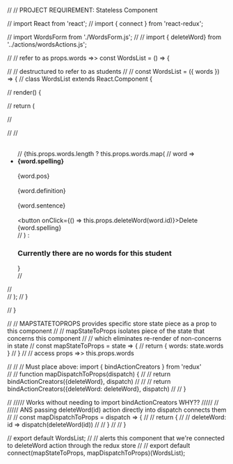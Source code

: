 // // PROJECT REQUIREMENT: Stateless Component

// import React from 'react';
// import { connect } from 'react-redux';

// import WordsForm from './WordsForm.js';
// // import { deleteWord} from '../actions/wordsActions.js';


// // refer to as props.words =>>   const WordsList = () => {

// // destructured to refer to as students
// // const WordsList = ({ words }) => {
// class WordsList extends React.Component {

//     render() {
        
//             return (
                
//                 <div>
//                     <WordsForm />
//                     <ul>                       
//                             {this.props.words.length ? this.props.words.map(
//                                 word => <li key={word.id}> <b>{word.spelling}</b> <br></br> {word.pos} <br></br>{word.definition} <br></br>{word.sentence} <br></br> <button onClick={() => this.props.deleteWord(word.id)}>Delete {word.spelling}</button> </li>
//                             ) : <h3>Currently there are no words for this student</h3> }                      
//                     </ul>
//                 </div>
//             );
//     }

// }


// // MAPSTATETOPROPS provides specific store state piece as a prop to this component
// // mapStateToProps isolates piece of the state that concerns this component
// // which eliminates re-render of non-concerns in state
// const mapStateToProps = state => {
//     return { words: state.words }
// }
// // access props =>> this.props.words



// // // Must place above:     import { bindActionCreators } from 'redux'  
// // function mapDispatchToProps(dispatch) {
// //   return bindActionCreators({deleteWord}, dispatch)
// // //   return bindActionCreators({deleteWord: deleteWord}, dispatch)
// // }


// /////  Works without needing to import bindActionCreators   WHY?? /////
// /////  ANS passing deleteWord(id) action directly into dispatch connects them
// // const mapDispatchToProps = dispatch => {
// //     return {
// //         deleteWord: id => dispatch(deleteWord(id))
// //     }
// // }


// export default WordsList;
// // alerts this component that we're connected to deleteWord action through the redux store
// // export default connect(mapStateToProps, mapDispatchToProps)(WordsList);
